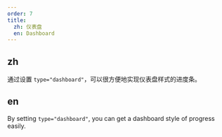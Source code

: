 ```yaml
---
order: 7
title:
  zh: 仪表盘
  en: Dashboard
---
```


## zh

通过设置 `type="dashboard"`，可以很方便地实现仪表盘样式的进度条。

## en

By setting `type="dashboard"`, you can get a dashboard style of progress easily.

